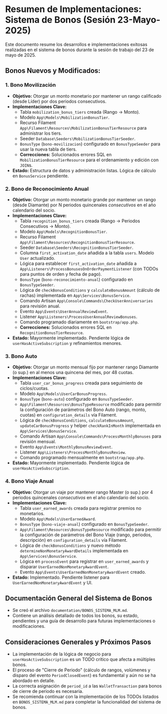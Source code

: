 # Resumen de Implementaciones: Sistema de Bonos (Sesión 23-Mayo-2025)

Este documento resume los desarrollos e implementaciones exitosas realizadas en el sistema de bonos durante la sesión de trabajo del 23 de mayo de 2025.

## Bonos Nuevos y Modificados:

### 1. Bono Movilización
*   **Objetivo:** Otorgar un monto monetario por mantener un rango calificado (desde Líder) por dos periodos consecutivos.
*   **Implementaciones Clave:**
    *   Tabla `mobilization_bonus_tiers` creada (Rango -> Monto).
    *   Modelo `App\Models\MobilizationBonusTier`.
    *   Recurso Filament `App\Filament\Resources\MobilizationBonusTierResource` para administrar los tiers.
    *   Seeder `Database\Seeders\MobilizationBonusTierSeeder`.
    *   `BonusType` (`bono-movilizacion`) configurado en `BonusTypeSeeder` para usar la nueva tabla de tiers.
    *   **Correcciones:** Solucionados errores SQL en `MobilizationBonusTierResource` para el ordenamiento y edición con `JOIN`s.
*   **Estado:** Estructura de datos y administración listas. Lógica de cálculo en `BonusService` pendiente.

### 2. Bono de Reconocimiento Anual
*   **Objetivo:** Otorgar un monto monetario grande por mantener un rango (desde Diamante) por N periodos quincenales *consecutivos* en el año calendario del socio.
*   **Implementaciones Clave:**
    *   Tabla `recognition_bonus_tiers` creada (Rango -> Periodos Consecutivos -> Monto).
    *   Modelo `App\Models\RecognitionBonusTier`.
    *   Recurso Filament `App\Filament\Resources\RecognitionBonusTierResource`.
    *   Seeder `Database\Seeders\RecognitionBonusTierSeeder`.
    *   Columna `first_activation_date` añadida a la tabla `users`. Modelo `User` actualizado.
    *   Lógica para establecer `first_activation_date` añadida a `App\Listeners\ProcessBonusesOnOrderPaymentListener` (con TODOs para puntos de orden y fecha de pago).
    *   `BonusType` (`bono-reconocimiento-anual`) configurado en `BonusTypeSeeder`.
    *   Lógica de `checkBonusConditions` y `calculateBonusAmount` (cálculo de rachas) implementada en `App\Services\BonusService`.
    *   Comando Artisan `App\Console\Commands\CheckUserAnniversaries` para revisión anual.
    *   Evento `App\Events\UserAnnualReviewEvent`.
    *   Listener `App\Listeners\ProcessUserAnnualReviewBonuses`.
    *   Comando programado diariamente en `bootstrap/app.php`.
    *   **Correcciones:** Solucionados errores SQL en `RecognitionBonusTierResource`.
*   **Estado:** Mayormente implementado. Pendiente lógica de `userHasActiveSubscription` y refinamientos menores.

### 3. Bono Auto
*   **Objetivo:** Otorgar un monto mensual fijo por mantener rango Diamante (o sup.) en al menos una quincena del mes, por 48 cuotas.
*   **Implementaciones Clave:**
    *   Tabla `user_car_bonus_progress` creada para seguimiento de ciclos/cuotas.
    *   Modelo `App\Models\UserCarBonusProgress`.
    *   `BonusType` (`bono-auto`) configurado en `BonusTypeSeeder`.
    *   `App\Filament\Resources\BonusTypeResource` modificado para permitir la configuración de parámetros del Bono Auto (rango, monto, cuotas) en `configuration_details` vía Filament.
    *   Lógica de `checkBonusConditions`, `calculateBonusAmount`, `updateCarBonusProgress` y helper `checkRankInMonth` implementada en `App\Services\BonusService`.
    *   Comando Artisan `App\Console\Commands\ProcessMonthlyBonuses` para revisión mensual.
    *   Evento `App\Events\MonthlyBonusReviewEvent`.
    *   Listener `App\Listeners\ProcessMonthlyBonusReview`.
    *   Comando programado mensualmente en `bootstrap/app.php`.
*   **Estado:** Mayormente implementado. Pendiente lógica de `userHasActiveSubscription`.

### 4. Bono Viaje Anual
*   **Objetivo:** Otorgar un viaje por mantener rango Master (o sup.) por 4 periodos quincenales *consecutivos* en el año calendario del socio.
*   **Implementaciones Clave:**
    *   Tabla `user_earned_awards` creada para registrar premios no monetarios.
    *   Modelo `App\Models\UserEarnedAward`.
    *   `BonusType` (`bono-viaje-anual`) configurado en `BonusTypeSeeder`.
    *   `App\Filament\Resources\BonusTypeResource` modificado para permitir la configuración de parámetros del Bono Viaje (rango, periodos, descripción) en `configuration_details` vía Filament.
    *   Lógica de `checkBonusConditions` y nuevo método `determineNonMonetaryAwardDetails` implementada en `App\Services\BonusService`.
    *   Lógica en `processEvent` para registrar en `user_earned_awards` y disparar `UserEarnedNonMonetaryAwardEvent`.
    *   Evento `App\Events\UserEarnedNonMonetaryAwardEvent` creado.
*   **Estado:** Implementado. Pendiente listener para `UserEarnedNonMonetaryAwardEvent` y UI.

## Documentación General del Sistema de Bonos
*   Se creó el archivo `documentation/BONOS_SISTEMA_MLM.md`.
*   Contiene un análisis detallado de todos los bonos, su estado, pendientes y una guía de desarrollo para futuras implementaciones o modificaciones.

## Consideraciones Generales y Próximos Pasos
*   La implementación de la lógica de negocio para `userHasActiveSubscription` es un TODO crítico que afecta a múltiples bonos.
*   El proceso de "Cierre de Periodo" (cálculo de rangos, volúmenes y disparo del evento `PeriodClosedEvent`) es fundamental y aún no se ha abordado en detalle.
*   La correcta asignación de `period_id` a las `WalletTransaction` para bonos de cierre de periodo es necesaria.
*   Se recomienda continuar con la implementación de los TODOs listados en `BONOS_SISTEMA_MLM.md` para completar la funcionalidad del sistema de bonos.